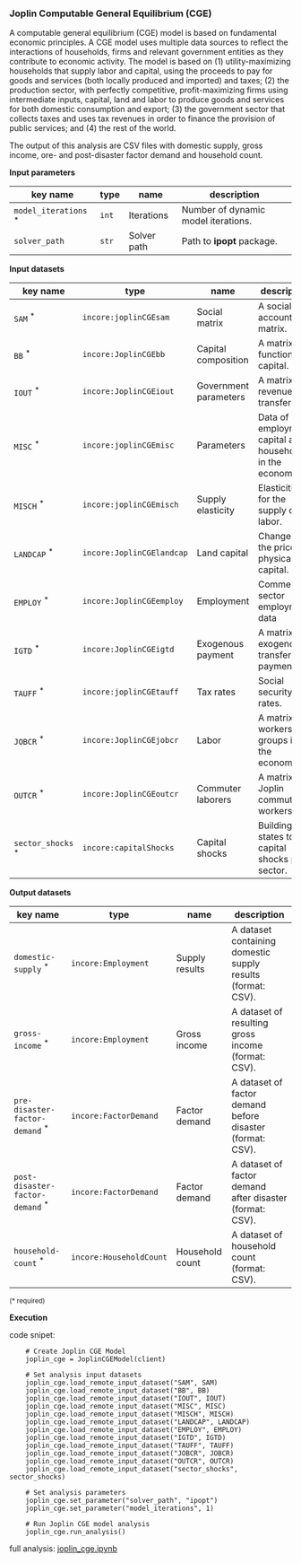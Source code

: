 ### Joplin Computable General Equilibrium (CGE)

A computable general equilibrium (CGE) model is based on fundamental economic principles. A CGE model uses multiple 
data sources to reflect the interactions of households, firms and relevant government entities as they contribute 
to economic activity. The model is based on (1) utility-maximizing households that supply labor and capital, 
using the proceeds to pay for goods and services (both locally produced and imported) and taxes; (2) the production 
sector, with perfectly competitive, profit-maximizing firms using intermediate inputs, capital, land and labor 
to produce goods and services for both domestic consumption and export; (3) the government sector that collects 
taxes and uses tax revenues in order to finance the provision of public services; and (4) the rest of the world. 

The output of this analysis are CSV files with domestic supply, gross income, ore- and post-disaster factor demand 
and household count.

**Input parameters**

key name | type | name | description
--- | --- | --- | ---
`model_iterations` <sup>*</sup> | `int` | Iterations | Number of dynamic model iterations.
`solver_path` | `str` | Solver path | Path to **ipopt** package.

**Input datasets**

key name | type | name | description
--- | --- | --- | ---
`SAM` <sup>*</sup> | `incore:joplinCGEsam` | Social matrix | A social accounting matrix.
`BB` <sup>*</sup> | `incore:JoplinCGEbb` | Capital composition | A matrix of functioning capital.
`IOUT` <sup>*</sup> | `incore:JoplinCGEiout` | Government parameters | A matrix tax revenue transfer.
`MISC` <sup>*</sup> | `incore:joplinCGEmisc` | Parameters | Data of employment, capital and households <br>in the economy.
`MISCH` <sup>*</sup> | `incore:joplinCGEmisch` | Supply elasticity | Elasticities for the supply of labor.
`LANDCAP` <sup>*</sup> | `incore:JoplinCGElandcap` | Land capital | Changes in the price of physical capital.
`EMPLOY` <sup>*</sup> | `incore:JoplinCGEemploy` | Employment | Commercial sector employment data
`IGTD` <sup>*</sup> | `incore:JoplinCGEigtd` | Exogenous payment | A matrix of exogenous transfer payment.
`TAUFF` <sup>*</sup> | `incore:joplinCGEtauff` | Tax rates | Social security tax rates.
`JOBCR` <sup>*</sup> | `incore:JoplinCGEjobcr` | Labor | A matrix of workers groups in the economy.
`OUTCR` <sup>*</sup> | `incore:JoplinCGEoutcr` | Commuter laborers | A matrix of Joplin commuting workers.
`sector_shocks` <sup>*</sup> | `incore:capitalShocks` | Capital shocks | Building states to capital <br>shocks per sector.

**Output datasets**

key name | type | name | description
--- | --- | --- | ---
`domestic-supply` <sup>*</sup> | `incore:Employment` | Supply results | A dataset containing domestic supply results (format: CSV).
`gross-income` <sup>*</sup> | `incore:Employment` | Gross income | A dataset of resulting gross income (format: CSV).
`pre-disaster-factor-demand` <sup>*</sup> | `incore:FactorDemand` | Factor demand | A dataset of factor demand before disaster (format: CSV).
`post-disaster-factor-demand` <sup>*</sup> | `incore:FactorDemand` | Factor demand | A dataset of factor demand after disaster (format: CSV).
`household-count` <sup>*</sup> | `incore:HouseholdCount` | Household count | A dataset of household count (format: CSV).

<small>(* required)</small>

**Execution**

code snipet:

```
    # Create Joplin CGE Model
    joplin_cge = JoplinCGEModel(client)

    # Set analysis input datasets
    joplin_cge.load_remote_input_dataset("SAM", SAM)
    joplin_cge.load_remote_input_dataset("BB", BB)
    joplin_cge.load_remote_input_dataset("IOUT", IOUT)
    joplin_cge.load_remote_input_dataset("MISC", MISC)
    joplin_cge.load_remote_input_dataset("MISCH", MISCH)
    joplin_cge.load_remote_input_dataset("LANDCAP", LANDCAP)
    joplin_cge.load_remote_input_dataset("EMPLOY", EMPLOY)
    joplin_cge.load_remote_input_dataset("IGTD", IGTD)
    joplin_cge.load_remote_input_dataset("TAUFF", TAUFF)
    joplin_cge.load_remote_input_dataset("JOBCR", JOBCR)
    joplin_cge.load_remote_input_dataset("OUTCR", OUTCR)
    joplin_cge.load_remote_input_dataset("sector_shocks", sector_shocks)

    # Set analysis parameters
    joplin_cge.set_parameter("solver_path", "ipopt")
    joplin_cge.set_parameter("model_iterations", 1)

    # Run Joplin CGE model analysis
    joplin_cge.run_analysis()
```

full analysis: [joplin_cge.ipynb](https://github.com/IN-CORE/incore-docs/blob/master/notebooks/joplin_cge.ipynb)